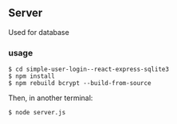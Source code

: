 ## Server
Used for database

### usage
```
$ cd simple-user-login--react-express-sqlite3
$ npm install
$ npm rebuild bcrypt --build-from-source
```
Then, in another terminal:
```
$ node server.js
```
